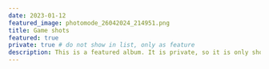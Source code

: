```yaml
---
date: 2023-01-12
featured_image: photomode_26042024_214951.png
title: Game shots
featured: true
private: true # do not show in list, only as feature
description: This is a featured album. It is private, so it is only shown on the homepage.
---
```

